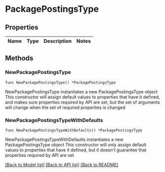 # PackagePostingsType

## Properties

Name | Type | Description | Notes
------------ | ------------- | ------------- | -------------

## Methods

### NewPackagePostingsType

`func NewPackagePostingsType() *PackagePostingsType`

NewPackagePostingsType instantiates a new PackagePostingsType object
This constructor will assign default values to properties that have it defined,
and makes sure properties required by API are set, but the set of arguments
will change when the set of required properties is changed

### NewPackagePostingsTypeWithDefaults

`func NewPackagePostingsTypeWithDefaults() *PackagePostingsType`

NewPackagePostingsTypeWithDefaults instantiates a new PackagePostingsType object
This constructor will only assign default values to properties that have it defined,
but it doesn't guarantee that properties required by API are set


[[Back to Model list]](../README.md#documentation-for-models) [[Back to API list]](../README.md#documentation-for-api-endpoints) [[Back to README]](../README.md)


